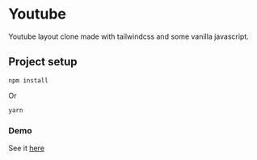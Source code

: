 # Youtube
Youtube layout clone made with tailwindcss and some vanilla javascript.

## Project setup
```
npm install
```
Or
```
yarn
```
### Demo
See it [here](https://thejawadali.github.io/youtube-ui/)
